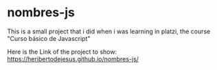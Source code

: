 # nombres-js

This is a small project that i did when i was learning in platzi, the course "Curso básico de Javascript"

Here is the Link of the project to show: https://heribertodejesus.github.io/nombres-js/
